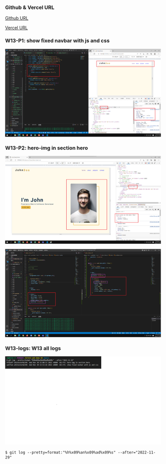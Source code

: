 ### Github & Vercel URL

[Github URL](https://github.com/whitestorm2346/1111-web-demo-18)

[Vercel URL](https://1111-web-demo-18-m55w.vercel.app/)

### W13-P1: show fixed navbar with js and css

![](w13-p1.png)

### W13-P2: hero-img in section hero

![](w13-p2-1.png)

![](w13-p2-2.png)

### W13-logs: W13 all logs

![](w13-logs.png)

```
$ git log --pretty=format:"%h%x09%an%x09%ad%x09%s" --after="2022-11-29"
```
